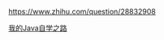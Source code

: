 https://www.zhihu.com/question/28832908

[我的Java自学之路 ](http://codingxiaxw.cn/2017/11/21/69-the-words-want-to-say/)



